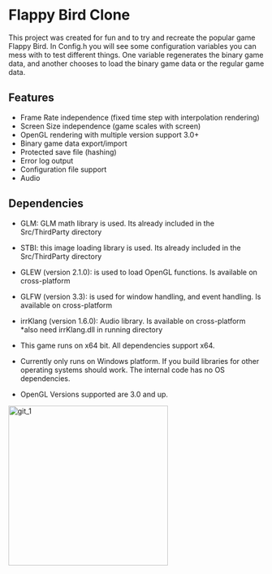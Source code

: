 # Flappy Bird Clone

This project was created for fun and to try and recreate the popular game Flappy Bird. 
In Config.h you will see some configuration variables you can mess with to test different things. One variable regenerates the binary game data, and another chooses to load the binary game data or the regular game data.

## Features
- Frame Rate independence (fixed time step with interpolation rendering)
- Screen Size independence (game scales with screen)
- OpenGL rendering with multiple version support 3.0+
- Binary game data export/import
- Protected save file (hashing)
- Error log output
- Configuration file support
- Audio

## Dependencies
- GLM: GLM math library is used. Its already included in the Src/ThirdParty directory
- STBI: this image loading library is used. Its already included in the Src/ThirdParty directory
- GLEW (version 2.1.0): is used to load OpenGL functions. Is available on cross-platform
- GLFW (version 3.3): is used for window handling, and event handling. Is available on cross-platform
- irrKlang (version 1.6.0): Audio library. Is available on cross-platform
*also need irrKlang.dll in running directory

- This game runs on x64 bit. All dependencies support x64.

- Currently only runs on Windows platform. If you build libraries for other operating systems should work. The internal code has no OS dependencies.

- OpenGL Versions supported are 3.0 and up. 


<img width="314" alt="git_1" src="https://user-images.githubusercontent.com/33635742/203861828-ff6b0892-b55a-4c2a-9f4f-f14ea26f4154.png">
